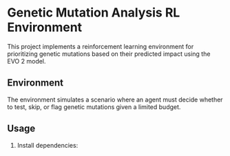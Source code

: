 # Genetic Mutation Analysis RL Environment

This project implements a reinforcement learning environment for prioritizing genetic mutations based on their predicted impact using the EVO 2 model.

## Environment

The environment simulates a scenario where an agent must decide whether to test, skip, or flag genetic mutations given a limited budget.

## Usage

1. Install dependencies: